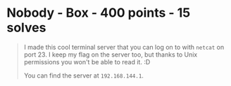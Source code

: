 # Nobody - Box - 400 points - 15 solves
> I made this cool terminal server that you can log on to with `netcat` on port 23.
> I keep my flag on the server too, but thanks to Unix permissions you won't be
> able to read it. :D
> 
> You can find the server at `192.168.144.1`.

